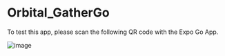 # Orbital_GatherGo

To test this app, please scan the following QR code with the Expo Go App. 

![image](https://github.com/WinstonLeonard/Orbital_GatherGo/assets/64679685/caedf111-4ef8-4516-ae9b-7e0d8fdbed3d)
